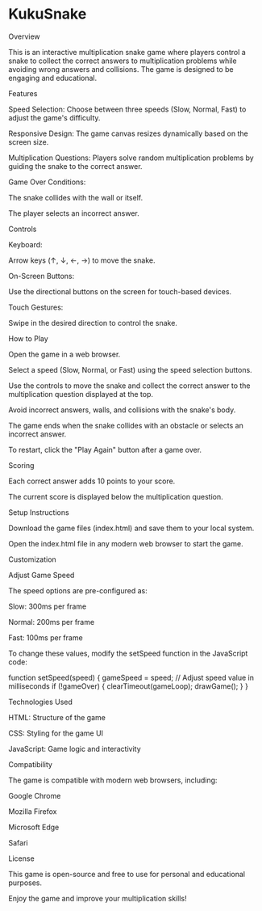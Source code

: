 # KukuSnake

Overview

This is an interactive multiplication snake game where players control a snake to collect the correct answers to multiplication problems while avoiding wrong answers and collisions. The game is designed to be engaging and educational.

Features

Speed Selection: Choose between three speeds (Slow, Normal, Fast) to adjust the game's difficulty.

Responsive Design: The game canvas resizes dynamically based on the screen size.

Multiplication Questions: Players solve random multiplication problems by guiding the snake to the correct answer.

Game Over Conditions:

The snake collides with the wall or itself.

The player selects an incorrect answer.

Controls

Keyboard:

Arrow keys (↑, ↓, ←, →) to move the snake.

On-Screen Buttons:

Use the directional buttons on the screen for touch-based devices.

Touch Gestures:

Swipe in the desired direction to control the snake.

How to Play

Open the game in a web browser.

Select a speed (Slow, Normal, or Fast) using the speed selection buttons.

Use the controls to move the snake and collect the correct answer to the multiplication question displayed at the top.

Avoid incorrect answers, walls, and collisions with the snake's body.

The game ends when the snake collides with an obstacle or selects an incorrect answer.

To restart, click the "Play Again" button after a game over.

Scoring

Each correct answer adds 10 points to your score.

The current score is displayed below the multiplication question.

Setup Instructions

Download the game files (index.html) and save them to your local system.

Open the index.html file in any modern web browser to start the game.

Customization

Adjust Game Speed

The speed options are pre-configured as:

Slow: 300ms per frame

Normal: 200ms per frame

Fast: 100ms per frame

To change these values, modify the setSpeed function in the JavaScript code:

function setSpeed(speed) {
    gameSpeed = speed;  // Adjust speed value in milliseconds
    if (!gameOver) {
        clearTimeout(gameLoop);
        drawGame();
    }
}

Technologies Used

HTML: Structure of the game

CSS: Styling for the game UI

JavaScript: Game logic and interactivity

Compatibility

The game is compatible with modern web browsers, including:

Google Chrome

Mozilla Firefox

Microsoft Edge

Safari

License

This game is open-source and free to use for personal and educational purposes.

Enjoy the game and improve your multiplication skills!
